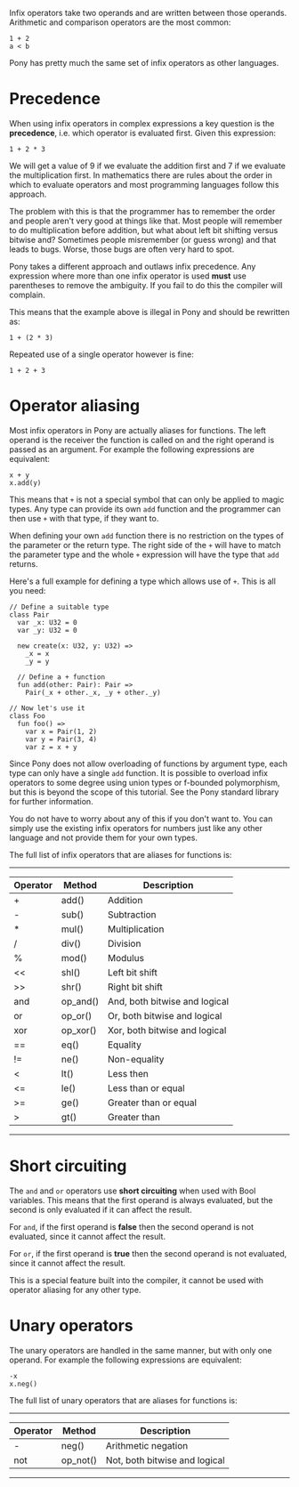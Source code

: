 Infix operators take two operands and are written between those operands. 
Arithmetic and comparison operators are the most common:

```pony
1 + 2
a < b
```

Pony has pretty much the same set of infix operators as other languages.

# Precedence

When using infix operators in complex expressions a key question is the 
__precedence__, i.e. which operator is evaluated first. Given this expression:

```pony
1 + 2 * 3
```

We will get a value of 9 if we evaluate the addition first and 7 if we evaluate 
the multiplication first. In mathematics there are rules about the order in 
which to evaluate operators and most programming languages follow this approach.

The problem with this is that the programmer has to remember the order and 
people aren't very good at things like that. Most people will remember to do 
multiplication before addition, but what about left bit shifting versus bitwise 
and? Sometimes people misremember (or guess wrong) and that leads to bugs. 
Worse, those bugs are often very hard to spot.

Pony takes a different approach and outlaws infix precedence. Any expression 
where more than one infix operator is used __must__ use parentheses to remove 
the ambiguity. If you fail to do this the compiler will complain.

This means that the example above is illegal in Pony and should be rewritten as:

```pony
1 + (2 * 3)
```

Repeated use of a single operator however is fine:

```pony
1 + 2 + 3
```

# Operator aliasing

Most infix operators in Pony are actually aliases for functions. The left 
operand is the receiver the function is called on and the right operand is 
passed as an argument. For example the following expressions are equivalent:

```pony
x + y
x.add(y)
```

This means that `+` is not a special symbol that can only be applied to magic 
types. Any type can provide its own `add` function and the programmer can then 
use `+` with that type, if they want to.

When defining your own `add` function there is no restriction on the types of 
the parameter or the return type. The right side of the `+` will have to match 
the parameter type and the whole `+` expression will have the type that `add` 
returns.

Here's a full example for defining a type which allows use of `+`. This is all 
you need:

```pony
// Define a suitable type
class Pair
  var _x: U32 = 0
  var _y: U32 = 0
  
  new create(x: U32, y: U32) =>
    _x = x
	_y = y

  // Define a + function
  fun add(other: Pair): Pair =>
	Pair(_x + other._x, _y + other._y)

// Now let's use it
class Foo
  fun foo() =>
    var x = Pair(1, 2)
	var y = Pair(3, 4)
	var z = x + y
```

Since Pony does not allow overloading of functions by argument type, each type 
can only have a single `add` function. It is possible to overload infix 
operators to some degree using union types or f-bounded polymorphism, but this 
is beyond the scope of this tutorial. See the Pony standard library for further 
information.

You do not have to worry about any of this if you don't want to. You can simply 
use the existing infix operators for numbers just like any other language and 
not provide them for your own types.

The full list of infix operators that are aliases for functions is:

---

Operator | Method   | Description
---------|----------|------------
+        | add()    | Addition
-        | sub()    | Subtraction
*        | mul()    | Multiplication
/        | div()    | Division
%        | mod()    | Modulus
<<       | shl()    | Left bit shift
>>       | shr()    | Right bit shift
and      | op_and() | And, both bitwise and logical
or       | op_or()  | Or, both bitwise and logical
xor      | op_xor() | Xor, both bitwise and logical
==       | eq()     | Equality
!=       | ne()     | Non-equality
<        | lt()     | Less then
<=       | le()     | Less than or equal
>=       | ge()     | Greater than or equal
>        | gt()     | Greater than

---

# Short circuiting

The `and` and `or` operators use __short circuiting__ when used with Bool 
variables. This means that the first operand is always evaluated, but the 
second is only evaluated if it can affect the result.

For `and`, if the first operand is __false__ then the second operand is not 
evaluated, since it cannot affect the result.

For `or`, if the first operand is __true__ then the second operand is not 
evaluated, since it cannot affect the result.

This is a special feature built into the compiler, it cannot be used with 
operator aliasing for any other type.

# Unary operators

The unary operators are handled in the same manner, but with only one operand. 
For example the following expressions are equivalent:

```pony
-x
x.neg()
```

The full list of unary operators that are aliases for functions is:

---

Operator | Method   | Description
---------|----------|------------
-        | neg()    | Arithmetic negation
not      | op_not() | Not, both bitwise and logical

---
